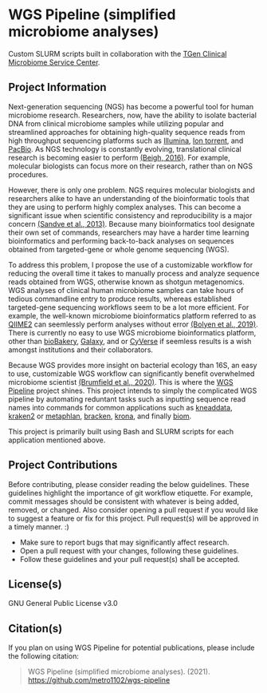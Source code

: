 # WGS Pipeline (simplified microbiome analyses)

Custom SLURM scripts built in collaboration with the [TGen Clinical Microbiome Service Center](https://www.tgen.org/patients/pathogen-microbiome/microbiome/).

## Project Information
Next-generation sequencing (NGS) has become a powerful tool for human microbiome research. Researchers, now, have the ability to isolate bacterial DNA from clinical microbiome samples while utilizing popular and streamlined approaches for obtaining high-quality sequence reads from high throughput sequencing platforms such as [Illumina](https://www.illumina.com), [Ion torrent](https://www.thermofisher.com/us/en/home/brands/ion-torrent.html), and [PacBio](https://www.pacb.com/smrt-science/smrt-sequencing/). As NGS technology is constantly evolving, translational clinical research is becoming easier to perform [(Beigh, 2016)](https://dx.doi.org/10.3390%2Fmedicines3020014). For example, molecular biologists can focus more on their research, rather than on NGS procedures.

However, there is only one problem. NGS requires molecular biologists and researchers alike to have an understanding of the bioinformatic tools that they are using to perform highly complex analyses. This can become a significant issue when scientific consistency and reproducibility is a major concern [(Sandve et al., 2013)](https://doi.org/10.1371/journal.pcbi.1003285). Because many bioinformatics tool designate their own set of commands, researchers may have a harder time learning bioinformatics and performing back-to-back analyses on sequences obtained from targeted-gene or whole genome sequencing (WGS).

To address this problem, I propose the use of a customizable workflow for reducing the overall time it takes to manually process and analyze sequence reads obtained from WGS, otherwise known as shotgun metagenomics. WGS analyses of clinical human microbiome samples can take hours of tedious commandline entry to produce results, whereas established targeted-gene sequencing workflows seem to be a lot more efficient. For example, the well-known microbiome bioinformatics platform referred to as [QIIME2](https://qiime2.org) can seemlessly perform analyses without error [(Bolyen et al., 2019)](https://doi.org/10.1038/s41587-019-0209-9). There is currently no easy to use WGS microbiome bioinformatics platform, other than [bioBakery](https://github.com/biobakery/biobakery), [Galaxy](https://galaxyproject.org), and or [CyVerse](https://cyverse.org) if seemless results is a wish amongst institutions and their collaborators.

Because WGS provides more insight on bacterial ecology than 16S, an easy to use, customizable WGS workflow can significantly benefit overwhelmed microbiome scientist [(Brumfield et al., 2020)](https://doi.org/10.1371/journal.pone.0228899). This is where the [WGS Pipeline](https://github.com/metro1102/wgs-pipeline) project shines. This project intends to simply the complicated WGS pipeline by automating reduntant tasks such as inputting sequence read names into commands for common applications such as [kneaddata](https://github.com/biobakery/kneaddata), [kraken2](https://github.com/DerrickWood/kraken2) or [metaphlan](https://github.com/biobakery/MetaPhlAn), [bracken](https://github.com/jenniferlu717/Bracken), [krona](https://github.com/marbl/Krona/wiki), and finally [biom](https://github.com/biocore/biom-format).

This project is primarily built using Bash and SLURM scripts for each application mentioned above.

## Project Contributions
Before contributing, please consider reading the below guidelines. These guidelines highlight the importance of git workflow etiquette. For example, commit messages should be consistent with whatever is being added, removed, or changed. Also consider opening a pull request if you would like to suggest a feature or fix for this project. Pull request(s) will be approved in a timely manner. :)

- Make sure to report bugs that may significantly affect research.
- Open a pull request with your changes, following these guidelines.
- Follow these guidelines and your pull request(s) shall be accepted.

## License(s)
GNU General Public License v3.0

## Citation(s)
If you plan on using WGS Pipeline for potential publications, please include the following citation:
> WGS Pipeline (simplified microbiome analyses). (2021). https://github.com/metro1102/wgs-pipeline
